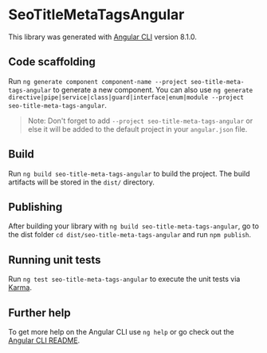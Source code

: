 # SeoTitleMetaTagsAngular

This library was generated with [Angular CLI](https://github.com/angular/angular-cli) version 8.1.0.

## Code scaffolding

Run `ng generate component component-name --project seo-title-meta-tags-angular` to generate a new component. You can also use `ng generate directive|pipe|service|class|guard|interface|enum|module --project seo-title-meta-tags-angular`.
> Note: Don't forget to add `--project seo-title-meta-tags-angular` or else it will be added to the default project in your `angular.json` file. 

## Build

Run `ng build seo-title-meta-tags-angular` to build the project. The build artifacts will be stored in the `dist/` directory.

## Publishing

After building your library with `ng build seo-title-meta-tags-angular`, go to the dist folder `cd dist/seo-title-meta-tags-angular` and run `npm publish`.

## Running unit tests

Run `ng test seo-title-meta-tags-angular` to execute the unit tests via [Karma](https://karma-runner.github.io).

## Further help

To get more help on the Angular CLI use `ng help` or go check out the [Angular CLI README](https://github.com/angular/angular-cli/blob/master/README.md).
